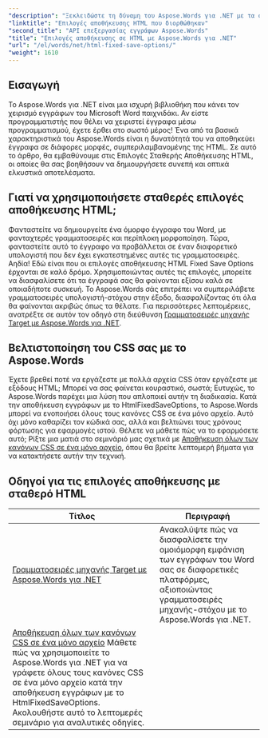 ```yaml
---
"description": "Ξεκλειδώστε τη δύναμη του Aspose.Words για .NET με τα ολοκληρωμένα σεμινάριά μας για τις Επιλογές Σταθερής Αποθήκευσης HTML. Μάθετε να βελτιστοποιείτε τη ροή εργασίας των εγγράφων σας."
"linktitle": "Επιλογές αποθήκευσης HTML που διορθώθηκαν"
"second_title": "API επεξεργασίας εγγράφων Aspose.Words"
"title": "Επιλογές αποθήκευσης σε HTML με Aspose.Words για .NET"
"url": "/el/words/net/html-fixed-save-options/"
"weight": 1610
---
```


## Εισαγωγή

Το Aspose.Words για .NET είναι μια ισχυρή βιβλιοθήκη που κάνει τον χειρισμό εγγράφων του Microsoft Word παιχνιδάκι. Αν είστε προγραμματιστής που θέλει να χειριστεί έγγραφα μέσω προγραμματισμού, έχετε έρθει στο σωστό μέρος! Ένα από τα βασικά χαρακτηριστικά του Aspose.Words είναι η δυνατότητά του να αποθηκεύει έγγραφα σε διάφορες μορφές, συμπεριλαμβανομένης της HTML. Σε αυτό το άρθρο, θα εμβαθύνουμε στις Επιλογές Σταθερής Αποθήκευσης HTML, οι οποίες θα σας βοηθήσουν να δημιουργήσετε συνεπή και οπτικά ελκυστικά αποτελέσματα.

## Γιατί να χρησιμοποιήσετε σταθερές επιλογές αποθήκευσης HTML;

Φανταστείτε να δημιουργείτε ένα όμορφο έγγραφο του Word, με φανταχτερές γραμματοσειρές και περίπλοκη μορφοποίηση. Τώρα, φανταστείτε αυτό το έγγραφο να προβάλλεται σε έναν διαφορετικό υπολογιστή που δεν έχει εγκατεστημένες αυτές τις γραμματοσειρές. Αηδία! Εδώ είναι που οι επιλογές αποθήκευσης HTML Fixed Save Options έρχονται σε καλό δρόμο. Χρησιμοποιώντας αυτές τις επιλογές, μπορείτε να διασφαλίσετε ότι τα έγγραφά σας θα φαίνονται εξίσου καλά σε οποιαδήποτε συσκευή. Το Aspose.Words σάς επιτρέπει να συμπεριλάβετε γραμματοσειρές υπολογιστή-στόχου στην έξοδο, διασφαλίζοντας ότι όλα θα φαίνονται ακριβώς όπως τα θέλατε. Για περισσότερες λεπτομέρειες, ανατρέξτε σε αυτόν τον οδηγό στη διεύθυνση [Γραμματοσειρές μηχανής Target με Aspose.Words για .NET](./target-machine-font/).

## Βελτιστοποίηση του CSS σας με το Aspose.Words

Έχετε βρεθεί ποτέ να εργάζεστε με πολλά αρχεία CSS όταν εργάζεστε με εξόδους HTML; Μπορεί να σας φαίνεται κουραστικό, σωστά; Ευτυχώς, το Aspose.Words παρέχει μια λύση που απλοποιεί αυτήν τη διαδικασία. Κατά την αποθήκευση εγγράφων με το HtmlFixedSaveOptions, το Aspose.Words μπορεί να ενοποιήσει όλους τους κανόνες CSS σε ένα μόνο αρχείο. Αυτό όχι μόνο καθαρίζει τον κώδικά σας, αλλά και βελτιώνει τους χρόνους φόρτωσης για εφαρμογές ιστού. Θέλετε να μάθετε πώς να το εφαρμόσετε αυτό; Ρίξτε μια ματιά στο σεμινάριό μας σχετικά με [Αποθήκευση όλων των κανόνων CSS σε ένα μόνο αρχείο](./save-all-css-rules-in-single-file/), όπου θα βρείτε λεπτομερή βήματα για να κατακτήσετε αυτήν την τεχνική.

 ## Οδηγοί για τις επιλογές αποθήκευσης με σταθερό HTML
| Τίτλος | Περιγραφή |
| --- | --- |
| [Γραμματοσειρές μηχανής Target με Aspose.Words για .NET](./target-machine-font/) | Ανακαλύψτε πώς να διασφαλίσετε την ομοιόμορφη εμφάνιση των εγγράφων του Word σας σε διαφορετικές πλατφόρμες, αξιοποιώντας γραμματοσειρές μηχανής-στόχου με το Aspose.Words για .NET. |
| [Αποθήκευση όλων των κανόνων CSS σε ένα μόνο αρχείο](./save-all-css-rules-in-single-file/) Μάθετε πώς να χρησιμοποιείτε το Aspose.Words για .NET για να γράφετε όλους τους κανόνες CSS σε ένα μόνο αρχείο κατά την αποθήκευση εγγράφων με το HtmlFixedSaveOptions. Ακολουθήστε αυτό το λεπτομερές σεμινάριο για αναλυτικές οδηγίες. |